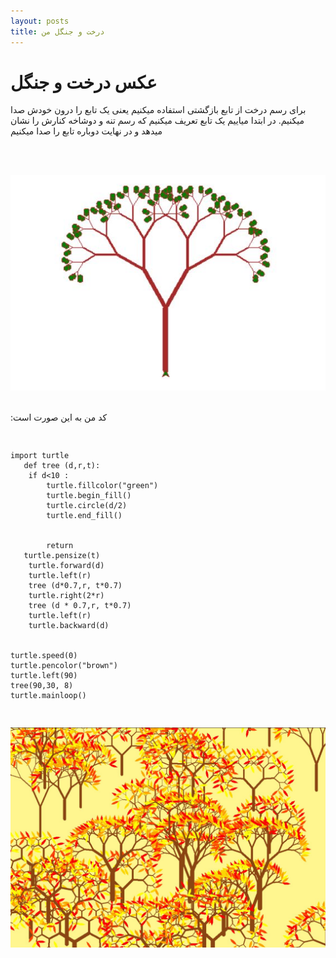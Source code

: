 ```yaml
---
layout: posts
title: درخت و جنگل من
---
```



<h1 style="textalign: center; fontfamily: B titr;">عکس درخت و جنگل</h1>

<p style="textalign: right; fontfamily: B nazanin ;fontsize:150%; "> برای رسم درخت از تابع بازگشتی استفاده میکنیم یعنی یک تابع را درون خودش صدا میکنیم. در ابتدا میاییم یک تابع تعریف میکنیم که رسم تنه و دوشاخه کنارش را نشان میدهد و در نهایت دوباره تابع را صدا میکنیم<p>
<br><br>

![alt text](../assets/images/123456.JPG "Tree Picture")
<br><br>




<p style="textalign: right; fontfamily: B nazanin ; fontsize:150%;">   :کد من به این صورت است</p>
<pre>

    import turtle
       def tree (d,r,t):
        if d<10 :
            turtle.fillcolor("green")
            turtle.begin_fill()
            turtle.circle(d/2)
            turtle.end_fill()
    
            
            return
       turtle.pensize(t)
        turtle.forward(d)
        turtle.left(r)
        tree (d*0.7,r, t*0.7)
        turtle.right(2*r)
        tree (d * 0.7,r, t*0.7)
        turtle.left(r)
        turtle.backward(d)
    
    
    turtle.speed(0)
    turtle.pencolor("brown")
    turtle.left(90)
    tree(90,30, 8)
    turtle.mainloop()
</pre>    

![alt text](../assets/images/j5.JPG "jangule Picture")




